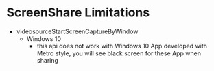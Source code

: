 # ScreenShare Limitations

- videosourceStartScreenCaptureByWindow
  - Windows 10
    - this api does not work with Windows 10 App developed with Metro style, you will see black screen for these App when sharing
